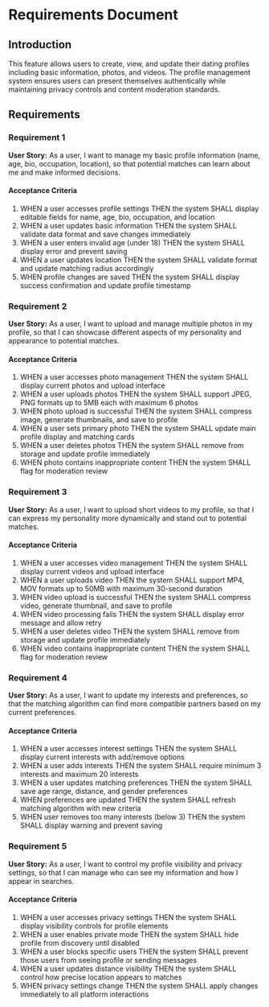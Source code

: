 # Requirements Document

## Introduction

This feature allows users to create, view, and update their dating profiles including basic information, photos, and videos. The profile management system ensures users can present themselves authentically while maintaining privacy controls and content moderation standards.

## Requirements

### Requirement 1

**User Story:** As a user, I want to manage my basic profile information (name, age, bio, occupation, location), so that potential matches can learn about me and make informed decisions.

#### Acceptance Criteria

1. WHEN a user accesses profile settings THEN the system SHALL display editable fields for name, age, bio, occupation, and location
2. WHEN a user updates basic information THEN the system SHALL validate data format and save changes immediately
3. WHEN a user enters invalid age (under 18) THEN the system SHALL display error and prevent saving
4. WHEN a user updates location THEN the system SHALL validate format and update matching radius accordingly
5. WHEN profile changes are saved THEN the system SHALL display success confirmation and update profile timestamp

### Requirement 2

**User Story:** As a user, I want to upload and manage multiple photos in my profile, so that I can showcase different aspects of my personality and appearance to potential matches.

#### Acceptance Criteria

1. WHEN a user accesses photo management THEN the system SHALL display current photos and upload interface
2. WHEN a user uploads photos THEN the system SHALL support JPEG, PNG formats up to 5MB each with maximum 6 photos
3. WHEN photo upload is successful THEN the system SHALL compress image, generate thumbnails, and save to profile
4. WHEN a user sets primary photo THEN the system SHALL update main profile display and matching cards
5. WHEN a user deletes photos THEN the system SHALL remove from storage and update profile immediately
6. WHEN photo contains inappropriate content THEN the system SHALL flag for moderation review

### Requirement 3

**User Story:** As a user, I want to upload short videos to my profile, so that I can express my personality more dynamically and stand out to potential matches.

#### Acceptance Criteria

1. WHEN a user accesses video management THEN the system SHALL display current videos and upload interface
2. WHEN a user uploads video THEN the system SHALL support MP4, MOV formats up to 50MB with maximum 30-second duration
3. WHEN video upload is successful THEN the system SHALL compress video, generate thumbnail, and save to profile
4. WHEN video processing fails THEN the system SHALL display error message and allow retry
5. WHEN a user deletes video THEN the system SHALL remove from storage and update profile immediately
6. WHEN video contains inappropriate content THEN the system SHALL flag for moderation review

### Requirement 4

**User Story:** As a user, I want to update my interests and preferences, so that the matching algorithm can find more compatible partners based on my current preferences.

#### Acceptance Criteria

1. WHEN a user accesses interest settings THEN the system SHALL display current interests with add/remove options
2. WHEN a user adds interests THEN the system SHALL require minimum 3 interests and maximum 20 interests
3. WHEN a user updates matching preferences THEN the system SHALL save age range, distance, and gender preferences
4. WHEN preferences are updated THEN the system SHALL refresh matching algorithm with new criteria
5. WHEN user removes too many interests (below 3) THEN the system SHALL display warning and prevent saving

### Requirement 5

**User Story:** As a user, I want to control my profile visibility and privacy settings, so that I can manage who can see my information and how I appear in searches.

#### Acceptance Criteria

1. WHEN a user accesses privacy settings THEN the system SHALL display visibility controls for profile elements
2. WHEN a user enables private mode THEN the system SHALL hide profile from discovery until disabled
3. WHEN a user blocks specific users THEN the system SHALL prevent those users from seeing profile or sending messages
4. WHEN a user updates distance visibility THEN the system SHALL control how precise location appears to matches
5. WHEN privacy settings change THEN the system SHALL apply changes immediately to all platform interactions
